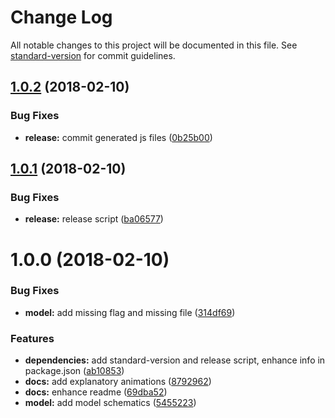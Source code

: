 # Change Log

All notable changes to this project will be documented in this file. See [standard-version](https://github.com/conventional-changelog/standard-version) for commit guidelines.

<a name="1.0.2"></a>
## [1.0.2](https://github.com/angular-extensions/schematics/compare/v1.0.1...v1.0.2) (2018-02-10)


### Bug Fixes

* **release:** commit generated js files ([0b25b00](https://github.com/angular-extensions/schematics/commit/0b25b00))



<a name="1.0.1"></a>
## [1.0.1](https://github.com/angular-extensions/schematics/compare/v1.0.0...v1.0.1) (2018-02-10)


### Bug Fixes

* **release:** release script ([ba06577](https://github.com/angular-extensions/schematics/commit/ba06577))



<a name="1.0.0"></a>
# 1.0.0 (2018-02-10)


### Bug Fixes

* **model:** add missing flag and missing file ([314df69](https://github.com/angular-extensions/schematics/commit/314df69))


### Features

* **dependencies:** add standard-version and release script, enhance info in package.json ([ab10853](https://github.com/angular-extensions/schematics/commit/ab10853))
* **docs:** add explanatory animations ([8792962](https://github.com/angular-extensions/schematics/commit/8792962))
* **docs:** enhance readme ([69dba52](https://github.com/angular-extensions/schematics/commit/69dba52))
* **model:** add model schematics ([5455223](https://github.com/angular-extensions/schematics/commit/5455223))
